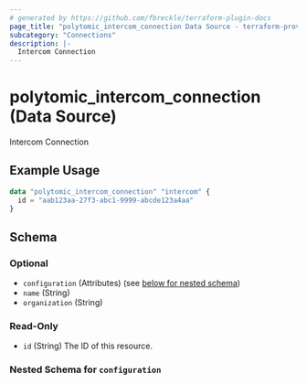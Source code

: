 ```yaml
---
# generated by https://github.com/fbreckle/terraform-plugin-docs
page_title: "polytomic_intercom_connection Data Source - terraform-provider-polytomic"
subcategory: "Connections"
description: |-
  Intercom Connection
---
```


# polytomic_intercom_connection (Data Source)

Intercom Connection

## Example Usage

```terraform
data "polytomic_intercom_connection" "intercom" {
  id = "aab123aa-27f3-abc1-9999-abcde123a4aa"
}
```

<!-- schema generated by tfplugindocs -->
## Schema

### Optional

- `configuration` (Attributes) (see [below for nested schema](#nestedatt--configuration))
- `name` (String)
- `organization` (String)

### Read-Only

- `id` (String) The ID of this resource.

<a id="nestedatt--configuration"></a>
### Nested Schema for `configuration`


